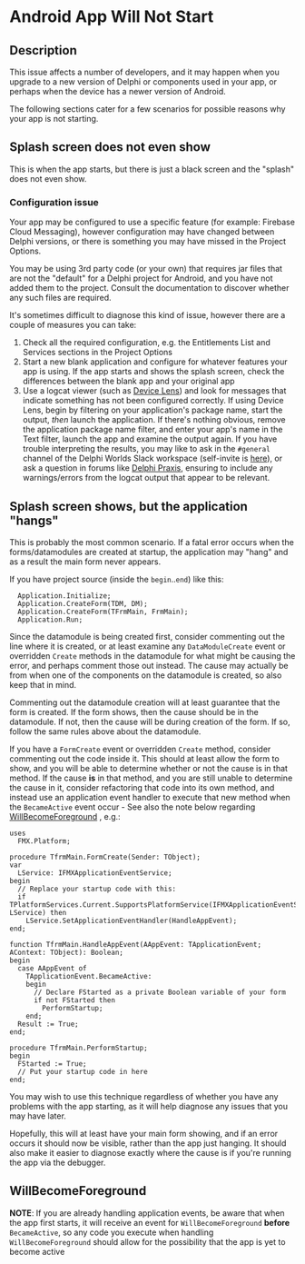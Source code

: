 # Android App Will Not Start

## Description

This issue affects a number of developers, and it may happen when you upgrade to a new version of Delphi or components used in your app, or perhaps when the device has a newer version of Android.

The following sections cater for a few scenarios for possible reasons why your app is not starting.

## Splash screen does not even show

This is when the app starts, but there is just a black screen and the "splash" does not even show.

### Configuration issue

Your app may be configured to use a specific feature (for example: Firebase Cloud Messaging), however configuration may have changed between Delphi versions, or there is something you may have missed in the Project Options. 

You may be using 3rd party code (or your own) that requires jar files that are not the "default" for a Delphi project for Android, and you have not added them to the project. Consult the documentation to discover whether any such files are required.

It's sometimes difficult to diagnose this kind of issue, however there are a couple of measures you can take:

1. Check all the required configuration, e.g. the Entitlements List and Services sections in the Project Options
2. Start a new blank application and configure for whatever features your app is using. If the app starts and shows the splash screen, check the differences between the blank app and your original app
3. Use a logcat viewer (such as [Device Lens](https://github.com/DelphiWorlds/DeviceLens)) and look for messages that indicate something has not been configured correctly. If using Device Lens, begin by filtering on your application's package name, start the output, _then_ launch the application. If there's nothing obvious, remove the application package name filter, and enter your app's name in the Text filter, launch the app and examine the output again. If you have trouble interpreting the results, you may like to ask in the `#general` channel of the Delphi Worlds Slack workspace (self-invite is [here](https://slack.delphiworlds.com/)), or ask a question in forums like [Delphi Praxis](https://en.delphipraxis.net/), ensuring to include any warnings/errors from the logcat output that appear to be relevant.

## Splash screen shows, but the application "hangs"

This is probably the most common scenario. If a fatal error occurs when the forms/datamodules are created at startup, the application may "hang" and as a result the main form never appears.

If you have project source (inside the `begin`..`end`) like this:

```delphi
  Application.Initialize;
  Application.CreateForm(TDM, DM);
  Application.CreateForm(TFrmMain, FrmMain);
  Application.Run; 
```

Since the datamodule is being created first, consider commenting out the line where it is created, or at least examine any `DataModuleCreate` event or overridden `Create` methods in the datamodule for what might be causing the error, and perhaps comment those out instead. The cause may actually be from when one of the components on the datamodule is created, so also keep that in mind.

Commenting out the datamodule creation will at least guarantee that the form is created. If the form shows, then the cause should be in the datamodule. If not, then the cause will be during creation of the form. If so, follow the same rules above about the datamodule.

If you have a `FormCreate` event or overridden `Create` method, consider commenting out the code inside it. This should at least allow the form to show, and you will be able to determine whether or not the cause is in that method. If the cause **is** in that method, and you are still unable to determine the cause in it, consider refactoring that code into its own method, and instead use an application event handler to execute that new method when the `BecameActive` event occur - See also the note below regarding [WillBecomeForeground](#WillBecomeForeground) , e.g.: 

```delphi
uses
  FMX.Platform;

procedure TfrmMain.FormCreate(Sender: TObject);
var
  LService: IFMXApplicationEventService;
begin
  // Replace your startup code with this:
  if TPlatformServices.Current.SupportsPlatformService(IFMXApplicationEventService, LService) then
    LService.SetApplicationEventHandler(HandleAppEvent);
end;

function TfrmMain.HandleAppEvent(AAppEvent: TApplicationEvent; AContext: TObject): Boolean;
begin
  case AAppEvent of
    TApplicationEvent.BecameActive:
    begin
      // Declare FStarted as a private Boolean variable of your form
      if not FStarted then
        PerformStartup;
    end;
  Result := True;
end;

procedure TfrmMain.PerformStartup;
begin
  FStarted := True;
  // Put your startup code in here
end;
```

You may wish to use this technique regardless of whether you have any problems with the app starting, as it will help diagnose any issues that you may have later.

Hopefully, this will at least have your main form showing, and if an error occurs it should now be visible, rather than the app just hanging. It should also make it easier to diagnose exactly where the cause is if you're running the app via the debugger.

## WillBecomeForeground

**NOTE**: If you are already handling application events, be aware that when the app first starts, it will receive an event for `WillBecomeForeground` **before** `BecameActive`, so any code you execute when handling `WillBecomeForeground` should allow for the possibility that the app is yet to become active














